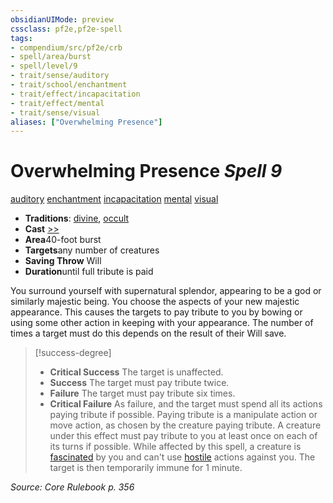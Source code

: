```yaml
---
obsidianUIMode: preview
cssclass: pf2e,pf2e-spell
tags:
- compendium/src/pf2e/crb
- spell/area/burst
- spell/level/9
- trait/sense/auditory
- trait/school/enchantment
- trait/effect/incapacitation
- trait/effect/mental
- trait/sense/visual
aliases: ["Overwhelming Presence"]
---
```

# Overwhelming Presence *Spell 9*   
[auditory](auditory.md)  [enchantment](enchantment.md)  [incapacitation](incapacitation.md)  [mental](mental.md)  [visual](visual.md)  

- **Traditions**: [divine](divine.md), [occult](occult.md)
- **Cast** [>>](chapter-9-playing-the-game.md#Actions "Two-Action") 
- **Area**40-foot burst
- **Targets**any number of creatures
- **Saving Throw** Will
- **Duration**until full tribute is paid

You surround yourself with supernatural splendor, appearing to be a god or similarly majestic being. You choose the aspects of your new majestic appearance. This causes the targets to pay tribute to you by bowing or using some other action in keeping with your appearance. The number of times a target must do this depends on the result of their Will save.

> [!success-degree] 
> - **Critical Success** The target is unaffected.
> - **Success** The target must pay tribute twice.
> - **Failure** The target must pay tribute six times.
> - **Critical Failure** As failure, and the target must spend all its actions paying tribute if possible. Paying tribute is a manipulate action or move action, as chosen by the creature paying tribute. A creature under this effect must pay tribute to you at least once on each of its turns if possible. While affected by this spell, a creature is [fascinated](conditions.md#Fascinated) by you and can't use [hostile](conditions.md#Hostile) actions against you. The target is then temporarily immune for 1 minute.

*Source: Core Rulebook p. 356*